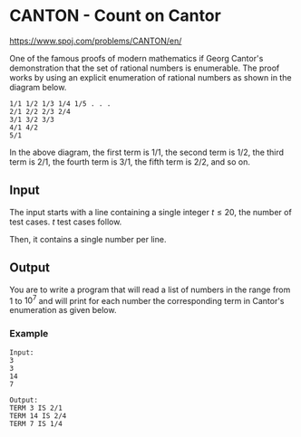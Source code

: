 # CANTON - Count on Cantor

https://www.spoj.com/problems/CANTON/en/


One of the famous proofs of modern mathematics if Georg Cantor's demonstration that the set of rational numbers is enumerable. The proof works by using an explicit enumeration of rational numbers as shown in the diagram below. 

``` text
1/1 1/2 1/3 1/4 1/5 . . .
2/1 2/2 2/3 2/4
3/1 3/2 3/3
4/1 4/2
5/1
```


In the above diagram, the first term is $1/1$, the second term is $1/2$, the third term is $2/1$, the fourth term is $3/1$, the fifth term is $2/2$, and so on. 

## Input 

The input starts with a line containing a single integer $t\leq 20$, the number of test cases. $t$ test cases follow. 

Then, it contains a single number per line. 

## Output 

You are to write a program that will read a list of numbers in the range from $1$ to $10^7$ and will print for each number the corresponding term in Cantor's enumeration as given below. 

### Example

``` text
Input: 
3
3
14
7

Output:
TERM 3 IS 2/1
TERM 14 IS 2/4
TERM 7 IS 1/4
```
